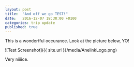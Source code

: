 ```yaml
---
layout: post
title:  "And off we go TEST!"
date:   2016-12-07 18:30:00 +0100
categories: trip update
published: true
---
```


This is a wonderfful occurance. Look at the picture below, YO!

![Test Screenshot]({{ site.url }}/media/AnelinkLogo.png)

Very niiiice.
